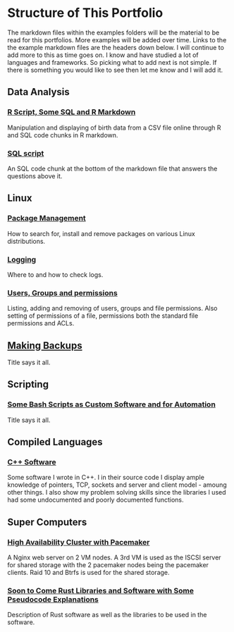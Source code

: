 # Structure of This Portfolio

The markdown files within the examples folders will be the material to be read for this portfolios. More examples will be added over time.
Links to the the example markdown files are the headers down below. I will continue to add more to this as time goes on. I know and have studied a lot of languages and frameworks. So picking what to add next is not simple. If there is something you would like to see then let me know and I will add it.

## Data Analysis

### [R Script, Some SQL and R Markdown](examples/rmarkdown-and-sql-built-births-display.md)

Manipulation and displaying of birth data from a CSV file online through R and SQL code chunks in R markdown.

### [SQL script](examples/sql-final.md)

An SQL code chunk at the bottom of the markdown file that answers the questions above it.

## Linux

### [Package Management](examples/linux-package-management.md)

How to search for, install and remove packages on various Linux distributions.

### [Logging](examples/linux-logging.md)

Where to and how to check logs.

### [Users, Groups and permissions](examples/linux-admin.md)

Listing, adding and removing of users, groups and file permissions. Also setting of permissions of a file, permissions both the standard file permissions and ACLs.

## [Making Backups](examples/backups.md)

Title says it all.

## Scripting

### [Some Bash Scripts as Custom Software and for Automation](examples/scripting.md)

Title says it all.

## Compiled Languages

### [C++ Software](examples/c++.md)

Some software I wrote in C++. I in their source code I display ample knowledge of pointers, TCP, sockets and server and client model - amoung other things. I also show my problem solving skills since the libraries I used had some undocumented and poorly documented functions.

## Super Computers

### [High Availability Cluster with Pacemaker](examples/HAC-high-availability-cluster.md)

A Nginx web server on 2 VM nodes. A 3rd VM is used as the ISCSI server for shared storage with the 2 pacemaker nodes being the pacemaker clients. Raid 10 and Btrfs is used for the shared storage.

### [Soon to Come Rust Libraries and Software with Some Pseudocode Explanations](examples/rust.md)

Description of Rust software as well as the libraries to be used in the software.
